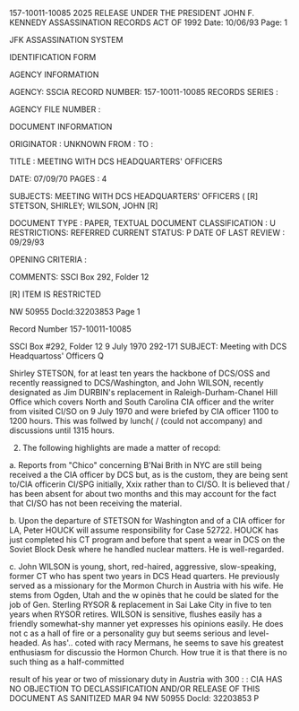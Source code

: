 157-10011-10085
2025 RELEASE UNDER THE PRESIDENT JOHN F. KENNEDY ASSASSINATION RECORDS ACT OF 1992
Date: 10/06/93
Page: 1

JFK ASSASSINATION SYSTEM

IDENTIFICATION FORM

AGENCY INFORMATION

AGENCY: SSCIA
RECORD NUMBER: 157-10011-10085
RECORDS SERIES :

AGENCY FILE NUMBER :

DOCUMENT INFORMATION

ORIGINATOR : UNKNOWN
FROM :
TO :

TITLE :
MEETING WITH DCS HEADQUARTERS' OFFICERS

DATE: 07/09/70
PAGES : 4

SUBJECTS:
MEETING WITH DCS HEADQUARTERS' OFFICERS ( [R]
STETSON, SHIRLEY; WILSON, JOHN [R]

DOCUMENT TYPE : PAPER, TEXTUAL DOCUMENT
CLASSIFICATION : U
RESTRICTIONS: REFERRED
CURRENT STATUS: P
DATE OF LAST REVIEW : 09/29/93

OPENING CRITERIA :

COMMENTS:
SSCI Box 292, Folder 12

[R] ITEM IS RESTRICTED

NW 50955 DocId:32203853 Page 1

Record Number 157-10011-10085

SSCI Box #292, Folder 12 9 July 1970 292-171
SUBJECT: Meeting with DCS Headquartoss' Officers Q

Shirley STETSON, for at least ten years the hackbone of DCS/OSS and recently
reassigned to DCS/Washington, and John WILSON, recently designated as Jim DURBIN's
replacement in Raleigh-Durham-Chanel Hill Office which covers North and South Carolina
CIA officer and the writer from
visited CI/SO on 9 July 1970 and were briefed by
CIA officer
1100 to 1200 hours. This was follwed by lunch( / (could not accompany) and
discussions until 1315 hours.

2. The following highlights are made a matter of recopd:

a. Reports from "Chico" concerning B'Nai Brith in NYC are still being received
a
the CIA officer
by DCS but, as is the custom, they are being sent to/CIA officerin CI/SPG initially,
Xxix rather than to CI/SO. It is believed that / has been absent for about two
months and this may account for the fact that CI/SO has not been receiving the
material.

b. Upon the departure of STETSON for Washington and of a CIA officer for LA,
Peter HOUCK will assume responsibility for Case 52722. HOUCK has just completed his
CT program and before that spent a wear in DCS on the Soviet Block Desk where he
handled nuclear matters. He is well-regarded.

c. John WILSON is young, short, red-haired, aggressive, slow-speaking, former
CT who has spent two years in DCS Head quarters. He previously served as a missionary
for the Mormon Church in Austria with his wife. He stems from Ogden, Utah and the w
opinès that he could be slated for the job of Gen. Sterling RYSOR & replacement in Sai
Lake City in five to ten years when RYSOR retires. WILSON is sensitive, flushes easily
has a friendly somewhat-shy manner yet expresses his opinions easily. He does not c
as a hall of fire or a personality guy but seems serious and level-headed. As has'..
coted with racy Mermans, he seems to save his greatest enthusiasm for discussio
the Hormon Church. How true it is that there is no such thing as a half-committed

result of his year or two of missionary duty in Austria with 300
:
:
CIA HAS NO OBJECTION TO
DECLASSIFICATION AND/OR
RELEASE OF THIS DOCUMENT
AS SANITIZED MAR 94
NW 50955 DocId: 32203853 P
